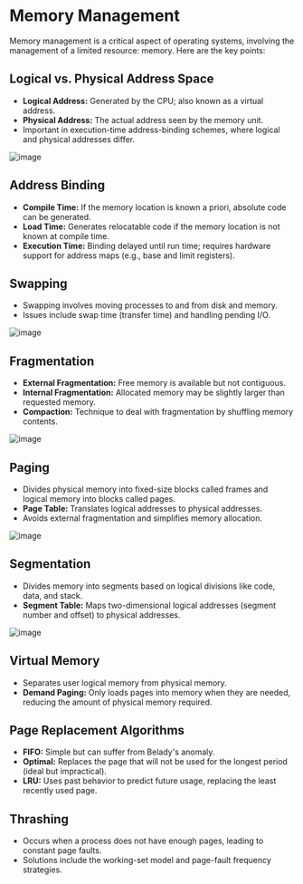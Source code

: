 # Memory Management

Memory management is a critical aspect of operating systems, involving the management of a limited resource: memory. Here are the key points:

## Logical vs. Physical Address Space
- **Logical Address:** Generated by the CPU; also known as a virtual address.
- **Physical Address:** The actual address seen by the memory unit.
- Important in execution-time address-binding schemes, where logical and physical addresses differ.

![image](https://github.com/Frnasbukhari/compsci-notes/assets/64270666/7bc674bc-e4e3-42f7-ad93-d1215e6a08fc)

## Address Binding
- **Compile Time:** If the memory location is known a priori, absolute code can be generated.
- **Load Time:** Generates relocatable code if the memory location is not known at compile time.
- **Execution Time:** Binding delayed until run time; requires hardware support for address maps (e.g., base and limit registers).

## Swapping
- Swapping involves moving processes to and from disk and memory.
- Issues include swap time (transfer time) and handling pending I/O.

![image](https://github.com/Frnasbukhari/compsci-notes/assets/64270666/4e5fface-50dd-4622-a133-7e631dc0b6f9)


## Fragmentation
- **External Fragmentation:** Free memory is available but not contiguous.
- **Internal Fragmentation:** Allocated memory may be slightly larger than requested memory.
- **Compaction:** Technique to deal with fragmentation by shuffling memory contents.

![image](https://github.com/Frnasbukhari/compsci-notes/assets/64270666/eb59f3d6-bb96-4542-a1b4-93bc9609d77e)

## Paging
- Divides physical memory into fixed-size blocks called frames and logical memory into blocks called pages.
- **Page Table:** Translates logical addresses to physical addresses.
- Avoids external fragmentation and simplifies memory allocation.

![image](https://github.com/Frnasbukhari/compsci-notes/assets/64270666/cb282758-5b0e-49f9-be5d-d38da5156266)

## Segmentation
- Divides memory into segments based on logical divisions like code, data, and stack.
- **Segment Table:** Maps two-dimensional logical addresses (segment number and offset) to physical addresses.

![image](https://github.com/Frnasbukhari/compsci-notes/assets/64270666/46329240-4487-41bb-b05f-ecbeb080a4ef)

## Virtual Memory
- Separates user logical memory from physical memory.
- **Demand Paging:** Only loads pages into memory when they are needed, reducing the amount of physical memory required.

## Page Replacement Algorithms
- **FIFO:** Simple but can suffer from Belady's anomaly.
- **Optimal:** Replaces the page that will not be used for the longest period (ideal but impractical).
- **LRU:** Uses past behavior to predict future usage, replacing the least recently used page.

## Thrashing
- Occurs when a process does not have enough pages, leading to constant page faults.
- Solutions include the working-set model and page-fault frequency strategies.
